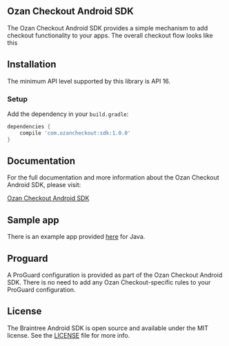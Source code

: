 ## Ozan Checkout Android SDK

The Ozan Checkout Android SDK provides a simple mechanism to add checkout functionality to your apps. The overall checkout flow looks like this
## Installation

The minimum API level supported by this library is API 16.

### Setup
Add the dependency in your `build.gradle`:

```gradle
dependencies {
	compile 'com.ozancheckout:sdk:1.0.0'
}
```

## Documentation

For the full documentation and more information about the Ozan Checkout Android SDK, please visit: 

[Ozan Checkout Android SDK](https://ozan.readme.io/docs/android)

## Sample app

There is an example app provided [here](https://github.com/ozanlimited/ozan-checkout-android/tree/master/Sample) for Java.

## Proguard

A ProGuard configuration is provided as part of the Ozan Checkout Android SDK. There is no need to add any Ozan Checkout-specific rules to your ProGuard configuration.

## License

The Braintree Android SDK is open source and available under the MIT license. See the [LICENSE](LICENSE) file for more info.


